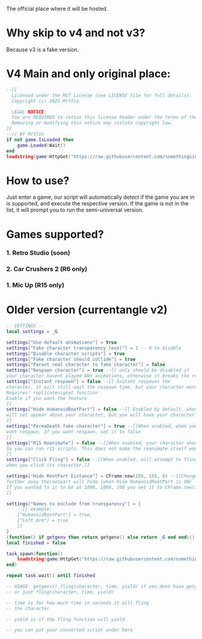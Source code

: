 The official place where it will be hosted.

# Why skip to v4 and not v3?
Because v3 is a fake version.

# V4 Main and only original place:
```lua
--[[
  Licensed under the MIT License (see LICENSE file for full details).
  Copyright (c) 2025 MrY7zz

  LEGAL NOTICE:
  You are REQUIRED to retain this license header under the terms of the MIT License.
  Removing or modifying this notice may violate copyright law.
]]
--// BY MrY7zz
if not game.IsLoaded then
	game.Loaded:Wait()
end
loadstring(game:HttpGet("https://raw.githubusercontent.com/somethingsimade/CurrentAngleV4/refs/heads/main/v4.lua"))()
```

# How to use?
Just enter a game, our script will automatically detect if the game you are in is supported, and execute the respective version. If the game is not in the list, it will prompt you to run the semi-universal version.

# Games supported?
### 1. Retro Studio (soon)
### 2. Car Crushers 2 (R6 only)
### 1. Mic Up (R15 only)

# Older version (currentangle v2)
```lua
-- SETTINGS --
local settings = _G

settings["Use default animations"] = true
settings["Fake character transparency level"] = 1 -- 0 to disable
settings["Disable character scripts"] = true
settings["Fake character should collide"] = true
settings["Parent real character to fake character"] = false
settings["Respawn character"] = true --[[ only should be disabled if
your character havent played ANY animations, otherwise it breaks the reanimate ]]
settings["Instant respawn"] = false --[[ Instant respawns the
character, it will still wait the respawn time, but your character wont be dead.
Requires: replicatesignal function
Enable if you want the feature
]]
settings["Hide HumanoidRootPart"] = false --[[ Enabled by default. when enabled, your chat bubble or name tag
will not appear above your character, but you will have your character immortal in the Fencing arena.
]]
settings["PermaDeath fake character"] = true --[[When enabled, when you die when the reanimate is on, you
wont respawn. If you want respawn, set it to false
]]
settings["R15 Reanimate"] = false --[[When enabled, your character when reanimated will be R15.
So you can run r15 scripts. This does not make the reanimate itself work with R15.
]]
settings["Click Fling"] = false --[[When enabled, will attempt to fling a player
when you click its character.]]

settings["Hide RootPart Distance"] = CFrame.new(255, 255, 0) --[[Change the numbers, higher the number,
further away therootpart will hide (when Hide HumanoidRootPart is ON)
If you wanted to it to be at 1000, 1000, 100 you set it to CFrame.new(1000, 1000, 100)
]]

settings["Names to exclude from transparency"] = {
    --[[ example:
    ["HumanoidRootPart"] = true,
    ["Left Arm"] = true
    ]]
}
(function() if getgenv then return getgenv() else return _G end end)().fling = nil
local finished = false

task.spawn(function()
    loadstring(game:HttpGet("https://raw.githubusercontent.com/somethingsimade/CurrentAngleV4/refs/heads/main/currentanglev2.5.lua"))()
end)

repeat task.wait() until finished

-- USAGE: getgenv().fling(character, time, yield) if you dont have getgenv: _G.fling(character, time, yield)
-- or just fling(character, time, yield)

-- time is for how much time in seconds it will fling
-- the character

-- yield is if the fling function will yield

-- you can put your converted script under here
```
